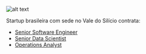 ![alt text](http://www.idxpanalytics.com/img/logo.png "IDXP Analytics")

Startup brasileira com sede no Vale do Silício contrata:

- [Senior Software Engineer](https://github.com/idxp/hiring/blob/master/software-engineer.md)
- [Senior Data Scientist](xxxxxxxxx)
- [Operations Analyst](https://github.com/idxp/hiring/blob/master/analista-de-operacoes.md)
